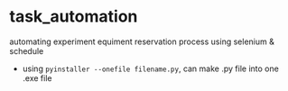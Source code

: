 # task_automation
automating experiment equiment reservation process using selenium &amp; schedule
- using `pyinstaller --onefile filename.py`, can make .py file into one .exe file
